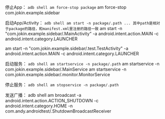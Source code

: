 停止App：
`adb shell am force-stop package`
am force-stop com.jokin.example.sidebar

启动App/Activity：
`adb shell am start -n package/.path ... 其中path是相对于package的路径，和manifest.xml里注册的路径一致`
am start -n "com.jokin.example.sidebar/.MainActivity" -a android.intent.action.MAIN -c android.intent.category.LAUNCHER

am start -n "com.jokin.example.sidebar/.test.TestActivity" -a android.intent.action.MAIN -c android.intent.category.LAUNCHER


启动服务：
`adb shell am startservice -n package/.path`
am startservice -n com.jokin.example.sidebar/.MainService
am startservice -n com.jokin.example.sidebar/.monitor.MonitorService

停止服务：
`adb shell am stopservice -n package/.path`

发送广播：
adb shell am broadcast -a android.intent.action.ACTION_SHUTDOWN -c android.intent.category.HOME
-n com.andy.androidtest/.ShutdownBroadcastReceiver
